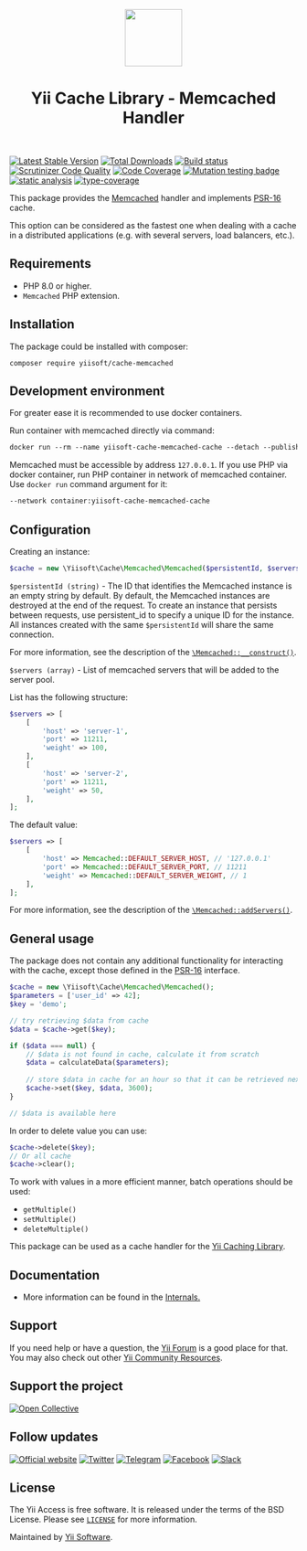 <p align="center">
    <a href="https://github.com/yiisoft" target="_blank">
        <img src="https://yiisoft.github.io/docs/images/yii_logo.svg" height="100px">
    </a>
    <h1 align="center">Yii Cache Library - Memcached Handler</h1>
    <br>
</p>

[![Latest Stable Version](https://poser.pugx.org/yiisoft/cache-memcached/v/stable.png)](https://packagist.org/packages/yiisoft/cache-memcached)
[![Total Downloads](https://poser.pugx.org/yiisoft/cache-memcached/downloads.png)](https://packagist.org/packages/yiisoft/cache-memcached)
[![Build status](https://github.com/yiisoft/cache-memcached/workflows/build/badge.svg)](https://github.com/yiisoft/cache-memcached/actions?query=workflow%3Abuild)
[![Scrutinizer Code Quality](https://scrutinizer-ci.com/g/yiisoft/cache-memcached/badges/quality-score.png?b=master)](https://scrutinizer-ci.com/g/yiisoft/cache-memcached/?branch=master)
[![Code Coverage](https://scrutinizer-ci.com/g/yiisoft/cache-memcached/badges/coverage.png?b=master)](https://scrutinizer-ci.com/g/yiisoft/cache-memcached/?branch=master)
[![Mutation testing badge](https://img.shields.io/endpoint?style=flat&url=https%3A%2F%2Fbadge-api.stryker-mutator.io%2Fgithub.com%2Fyiisoft%2Fcache-memcached%2Fmaster)](https://dashboard.stryker-mutator.io/reports/github.com/yiisoft/cache-memcached/master)
[![static analysis](https://github.com/yiisoft/cache-memcached/workflows/static%20analysis/badge.svg)](https://github.com/yiisoft/cache-memcached/actions?query=workflow%3A%22static+analysis%22)
[![type-coverage](https://shepherd.dev/github/yiisoft/cache-memcached/coverage.svg)](https://shepherd.dev/github/yiisoft/cache-memcached)

This package provides the [Memcached](https://www.php.net/manual/book.memcached.php)
handler and implements [PSR-16](https://www.php-fig.org/psr/psr-16/) cache.

This option can be considered as the fastest one when dealing with a cache in
a distributed applications (e.g. with several servers, load balancers, etc.).

## Requirements

- PHP 8.0 or higher.
- `Memcached` PHP extension.

## Installation

The package could be installed with composer:

```shell
composer require yiisoft/cache-memcached
```

## Development environment

For greater ease it is recommended to use docker containers.

Run container with memcached directly via command:

```dockerfile
docker run --rm --name yiisoft-cache-memcached-cache --detach --publish 11211:11211 memcached:1.6.23
```

Memcached must be accessible by address `127.0.0.1`. If you use PHP via docker container, run PHP container in network
of memcached container. Use `docker run` command argument for it:

```dockerfile
--network container:yiisoft-cache-memcached-cache
```

## Configuration

Creating an instance:

```php
$cache = new \Yiisoft\Cache\Memcached\Memcached($persistentId, $servers);
```

`$persistentId (string)` - The ID that identifies the Memcached instance is an empty string by default.
By default, the Memcached instances are destroyed at the end of the request.
To create an instance that persists between requests, use persistent_id to specify a unique ID for the instance.
All instances created with the same `$persistentId` will share the same connection.

For more information, see the description of the
[`\Memcached::__construct()`](https://www.php.net/manual/memcached.construct.php).

`$servers (array)` - List of memcached servers that will be added to the server pool.

List has the following structure:

```php
$servers => [
    [
        'host' => 'server-1',
        'port' => 11211,
        'weight' => 100,
    ],
    [
        'host' => 'server-2',
        'port' => 11211,
        'weight' => 50,
    ],
];
```

The default value:

```php
$servers => [
    [
        'host' => Memcached::DEFAULT_SERVER_HOST, // '127.0.0.1'
        'port' => Memcached::DEFAULT_SERVER_PORT, // 11211
        'weight' => Memcached::DEFAULT_SERVER_WEIGHT, // 1
    ],
];
```

For more information, see the description of the
[`\Memcached::addServers()`](https://www.php.net/manual/memcached.addservers.php).

## General usage

The package does not contain any additional functionality for interacting with the cache,
except those defined in the [PSR-16](https://www.php-fig.org/psr/psr-16/) interface.

```php
$cache = new \Yiisoft\Cache\Memcached\Memcached();
$parameters = ['user_id' => 42];
$key = 'demo';

// try retrieving $data from cache
$data = $cache->get($key);

if ($data === null) {
    // $data is not found in cache, calculate it from scratch
    $data = calculateData($parameters);
    
    // store $data in cache for an hour so that it can be retrieved next time
    $cache->set($key, $data, 3600);
}

// $data is available here
```

In order to delete value you can use:

```php
$cache->delete($key);
// Or all cache
$cache->clear();
```

To work with values in a more efficient manner, batch operations should be used:

- `getMultiple()`
- `setMultiple()`
- `deleteMultiple()`

This package can be used as a cache handler for the [Yii Caching Library](https://github.com/yiisoft/cache).

## Documentation

- More information can be found in the [Internals.](docs/internals.md)

## Support

If you need help or have a question, the [Yii Forum](https://forum.yiiframework.com/c/yii-3-0/63) is a good place for that.
You may also check out other [Yii Community Resources](https://www.yiiframework.com/community).

## Support the project

[![Open Collective](https://img.shields.io/badge/Open%20Collective-sponsor-7eadf1?logo=open%20collective&logoColor=7eadf1&labelColor=555555)](https://opencollective.com/yiisoft)

## Follow updates

[![Official website](https://img.shields.io/badge/Powered_by-Yii_Framework-green.svg?style=flat)](https://www.yiiframework.com/)
[![Twitter](https://img.shields.io/badge/twitter-follow-1DA1F2?logo=twitter&logoColor=1DA1F2&labelColor=555555?style=flat)](https://twitter.com/yiiframework)
[![Telegram](https://img.shields.io/badge/telegram-join-1DA1F2?style=flat&logo=telegram)](https://t.me/yii3en)
[![Facebook](https://img.shields.io/badge/facebook-join-1DA1F2?style=flat&logo=facebook&logoColor=ffffff)](https://www.facebook.com/groups/yiitalk)
[![Slack](https://img.shields.io/badge/slack-join-1DA1F2?style=flat&logo=slack)](https://yiiframework.com/go/slack)

## License

The Yii Access is free software. It is released under the terms of the BSD License.
Please see [`LICENSE`](./LICENSE.md) for more information.

Maintained by [Yii Software](https://www.yiiframework.com/).
